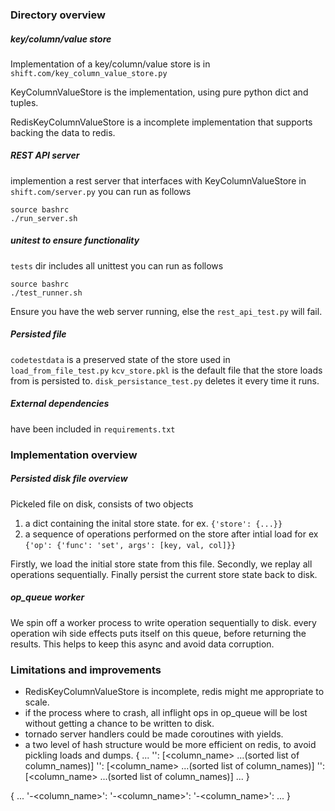 ### Directory overview

##### key/column/value store
Implementation of a key/column/value store is in `shift.com/key_column_value_store.py`

KeyColumnValueStore is the implementation, using pure python dict and tuples.

RedisKeyColumnValueStore is a incomplete implementation that supports backing the data to redis.

##### REST API server
implemention a rest server that interfaces with KeyColumnValueStore in `shift.com/server.py`
you can run as follows
```
source bashrc
./run_server.sh
```

##### unitest to ensure functionality
`tests` dir includes all unittest
you can run as follows
```
source bashrc
./test_runner.sh
```
Ensure you have the web server running, else the `rest_api_test.py` will fail.

##### Persisted file
`codetestdata` is a preserved state of the store used in `load_from_file_test.py`
`kcv_store.pkl` is the default file that the store loads from is persisted to. `disk_persistance_test.py` deletes it every time it runs.

##### External dependencies
have been included in `requirements.txt`

### Implementation overview

##### Persisted disk file overview
Pickeled file on disk, consists of two objects
1. a dict containing the inital store state. for ex. `{'store': {...}}`
2. a sequence of operations performed on the store after intial load for ex `{'op': {'func': 'set', args': [key, val, col]}}`

Firstly, we load the initial store state from this file.
Secondly, we replay all operations sequentially.
Finally persist the current store state back to disk.

##### op_queue worker
We spin off a worker process to write operation sequentially to disk.
every operation wih side effects puts itself on this queue, before returning the results.
This helps to keep this async and avoid data corruption.

### Limitations and improvements
* RedisKeyColumnValueStore is incomplete, redis might me appropriate to scale.
* if the process where to crash, all inflight ops in op_queue will be lost without getting a chance to be written to disk.
* tornado server handlers could be made coroutines with yields.
* a two level of hash structure would be more efficient on redis, to avoid pickling loads and dumps.
{
    ...
    '<key>': [<column_name> ...(sorted list of column_names)]
    '<key>': [<column_name> ...(sorted list of column_names)]
    '<key>': [<column_name> ...(sorted list of column_names)]
    ...
}

{
    ...
    '<key>-<column_name>': <value>
    '<key>-<column_name>': <value>
    '<key>-<column_name>': <value>
    ...
}